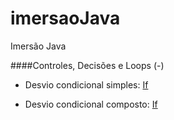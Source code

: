 # imersaoJava
Imersão Java

####Controles, Decisões e Loops (-)

- Desvio condicional simples: [If](https://github.com/nildoeti/imersaoJava/blob/main/src/br/eti/nildo/ControleDecisao/If.java)

- Desvio condicional composto: [If](https://github.com/nildoeti/imersaoJava/blob/main/src/br/eti/nildo/ControleDecisao/IfElse.java)
